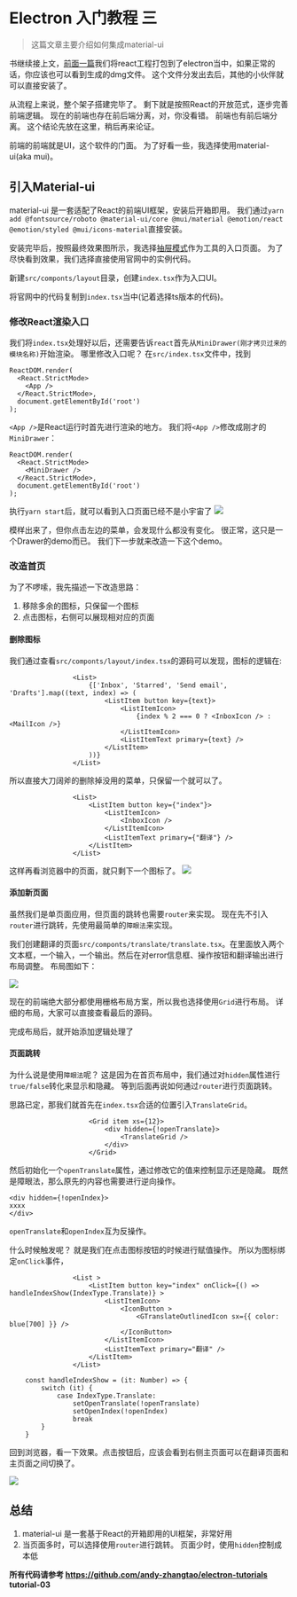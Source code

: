 # Electron 入门教程 三
> 这篇文章主要介绍如何集成material-ui

书继续接上文，[前面一篇](/doc/front/electron/use-electron-02.md)我们将react工程打包到了electron当中，如果正常的话，你应该也可以看到生成的dmg文件。 这个文件分发出去后，其他的小伙伴就可以直接安装了。

从流程上来说，整个架子搭建完毕了。 剩下就是按照React的开放范式，逐步完善前端逻辑。 现在的前端也存在前后端分离，对，你没看错。 前端也有前后端分离。 这个结论先放在这里，稍后再来论证。

前端的前端就是UI，这个软件的门面。 为了好看一些，我选择使用material-ui(aka mui)。

## 引入Material-ui

material-ui 是一套适配了React的前端UI框架，安装后开箱即用。 我们通过`yarn add @fontsource/roboto @material-ui/core @mui/material @emotion/react @emotion/styled @mui/icons-material`直接安装。

安装完毕后，按照最终效果图所示，我选择[抽屉模式](https://mui.com/zh/components/drawers/#mini-variant-drawer)作为工具的入口页面。 为了尽快看到效果，我们选择直接使用官网中的实例代码。

新建`src/componts/layout`目录，创建`index.tsx`作为入口UI。

将官网中的代码复制到`index.tsx`当中(记着选择ts版本的代码)。

### 修改React渲染入口

我们将`index.tsx`处理好以后，还需要告诉`react`首先从`MiniDrawer(刚才拷贝过来的模块名称)`开始渲染。 哪里修改入口呢？ 在`src/index.tsx`文件中，找到
```
ReactDOM.render(
  <React.StrictMode>
    <App />
  </React.StrictMode>,
  document.getElementById('root')
);
```

`<App />`是React运行时首先进行渲染的地方。  我们将`<App />`修改成刚才的`MiniDrawer`：
```
ReactDOM.render(
  <React.StrictMode>
    <MiniDrawer />
  </React.StrictMode>,
  document.getElementById('root')
);
```

执行`yarn start`后，就可以看到入口页面已经不是小宇宙了
![](https://tva1.sinaimg.cn/large/008i3skNly1gym9dq4mszj30ls0r6wh6.jpg)

模样出来了，但你点击左边的菜单，会发现什么都没有变化。 很正常，这只是一个Drawer的demo而已。 我们下一步就来改造一下这个demo。

### 改造首页

为了不啰嗦，我先描述一下改造思路：
1. 移除多余的图标，只保留一个图标
2. 点击图标，右侧可以展现相对应的页面

#### 删除图标

我们通过查看`src/componts/layout/index.tsx`的源码可以发现，图标的逻辑在:

```
                <List>
                    {['Inbox', 'Starred', 'Send email', 'Drafts'].map((text, index) => (
                        <ListItem button key={text}>
                            <ListItemIcon>
                                {index % 2 === 0 ? <InboxIcon /> : <MailIcon />}
                            </ListItemIcon>
                            <ListItemText primary={text} />
                        </ListItem>
                    ))}
                </List>
```

所以直接大刀阔斧的删除掉没用的菜单，只保留一个就可以了。
```
                <List>
                    <ListItem button key={"index"}>
                        <ListItemIcon>
                            <InboxIcon />
                        </ListItemIcon>
                        <ListItemText primary={"翻译"} />
                    </ListItem>
                </List>
```

这样再看浏览器中的页面，就只剩下一个图标了。
![](https://tva1.sinaimg.cn/large/008i3skNly1gym9l79i2lj30g20eqwej.jpg)

#### 添加新页面

虽然我们是单页面应用，但页面的跳转也需要`router`来实现。 现在先不引入`router`进行跳转，先使用最简单的`障眼法`来实现。

我们创建翻译的页面`src/componts/translate/translate.tsx`。在里面放入两个文本框，一个输入，一个输出。然后在对error信息框、操作按钮和翻译输出进行布局调整。 布局图如下：

![](https://tva1.sinaimg.cn/large/008i3skNly1gym9z6x5esj318o0hk0tq.jpg)

现在的前端绝大部分都使用栅格布局方案，所以我也选择使用`Grid`进行布局。 详细的布局，大家可以直接查看最后的源码。

完成布局后，就开始添加逻辑处理了

#### 页面跳转

为什么说是使用`障眼法`呢？ 这是因为在首页布局中，我们通过对`hidden`属性进行`true/false`转化来显示和隐藏。 等到后面再说如何通过`router`进行页面跳转。

思路已定，那我们就首先在`index.tsx`合适的位置引入`TranslateGrid`。

```
                    <Grid item xs={12}>
                        <div hidden={!openTranslate}>
                            <TranslateGrid />
                        </div>
                    </Grid>
```

然后初始化一个`openTranslate`属性，通过修改它的值来控制显示还是隐藏。 既然是障眼法，那么原先的内容也需要进行逆向操作。

```
<div hidden={!openIndex}>
xxxx
</div>
```
`openTranslate`和`openIndex`互为反操作。

什么时候触发呢？ 就是我们在点击图标按钮的时候进行赋值操作。 所以为图标绑定`onClick`事件，

```
                <List >
                    <ListItem button key="index" onClick={() => handleIndexShow(IndexType.Translate)} >
                        <ListItemIcon>
                            <IconButton >
                                <GTranslateOutlinedIcon sx={{ color: blue[700] }} />
                            </IconButton>
                        </ListItemIcon>
                        <ListItemText primary="翻译" />
                    </ListItem>
                </List>
```

```
    const handleIndexShow = (it: Number) => {
        switch (it) {
            case IndexType.Translate:
                setOpenTranslate(!openTranslate)
                setOpenIndex(!openIndex)
                break
        }
    }
```

回到浏览器，看一下效果。点击按钮后，应该会看到右侧主页面可以在翻译页面和主页面之间切换了。

![](https://tva1.sinaimg.cn/large/008i3skNly1gymafhc1eoj317q0fagmo.jpg)

## 总结

1. material-ui 是一套基于React的开箱即用的UI框架，非常好用
2. 当页面多时，可以选择使用`router`进行跳转。 页面少时，使用`hidden`控制成本低


**所有代码请参考 https://github.com/andy-zhangtao/electron-tutorials tutorial-03**